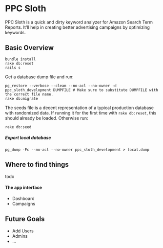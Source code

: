 # PPC Sloth

PPC Sloth is a quick and dirty keyword analyzer for Amazon Search Term Reports. It'll
help in creating better advertising campaigns by optimizing keywords.

## Basic Overview

    bundle install
    rake db:reset
    rails s

Get a database dump file and run:

    pg_restore --verbose --clean --no-acl --no-owner -d ppc_sloth_development DUMPFILE # Make sure to substitute DUMPFILE with the correct file name.
    rake db:migrate

The seeds file is a decent representation of a typical production database with
randomized data. If running it for the first time with `rake db:reset`, this should
already be loaded. Otherwise run:

    rake db:seed

##### Export local database

    pg_dump -Fc --no-acl --no-owner ppc_sloth_development > local.dump

## Where to find things

todo

#### The app interface

* Dashboard
* Campaigns

## Future Goals

* Add Users
* Admins
* ...
